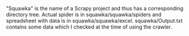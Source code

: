 "Squawka" is the name of a Scrapy project and thus has a corresponding directory tree. Actual spider is in squawka/squawka/spiders and spreadsheet with data is in squawka/squawka/excel. squawka/Output.txt contains some data which I checked at the time of using the crawler.     
